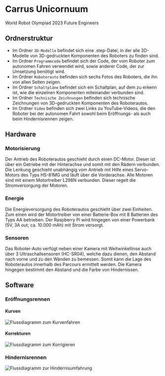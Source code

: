 # Carrus Unicornuum
World Robot Olympiad 2023 Future Engineers

## Ordnerstruktur
- Im Ordner `3D-Modelle` befindet sich eine .step-Datei, in der alle 3D-Modelle von 3D-gedruckten Komponenten des Roboters zu finden sind.
- Im Ordner `Programmcode` befindet sich der Code, der vom Roboter zum autonomen Fahren verwendet wird, sowie anderer Code, der zur Umsetzung benötigt wird.
- Im Ordner `Roboterauto` befinden sich sechs Fotos des Roboters, die ihn von allen Seiten zeigen.
- Im Ordner `Schaltpläne` befindet sich ein Schaltplan, auf dem zu erkenn ist, wie die einzelnen Komponenten miteinander verbunden sind.
- Im Ordner `Technische Zeichnungen` befinden sich technische Zeichnungen von 3D-gedruckten Komponenten des Roboterautos.
- Im Ordner `Video` befinden sich zwei Links zu YouTube-Videos, die den Roboter bei der autonomen Fahrt sowohl beim Eröffnungs- als auch beim Hindernisrennen zeigen.


## Hardware
### Motorisierung
Der Antrieb des Roboterautos geschieht durch einen DC-Motor. Dieser ist über ein Getriebe mit der Hinterachse und somit mit den Rädern verbunden. Die Lenkung geschieht unabhängig vom Antrieb mit Hilfe eines Servo-Motors des Typs HS-81MG und läuft über die Vorderachse. Alle Motoren sind mit einem Motortreiber L298N verbunden. Dieser regelt die Stromversorgung der Motoren.

### Energie
Die Energieversorgung des Roboterautos geschieht über zwei Einheiten. Zum einen wird der Motortreiber von einer Batterie-Box mit 8 Batterien des Typs AA betrieben. Der Raspberry Pi wird hingegen von einer Powerbank (5V, 3A out; ca. 10.000 mAh) mit Strom versorgt.

### Sensoren
Das Roboter-Auto verfügt neben einer Kamera mit Weitwinkellinse auch über 3 Ultraschallsensoren (HC-SR04), welche dazu dienen, den Abstand nach vorne und zu den Wänden zu bemessen. Somit kann die Lage des Roboterautos innerhalb des Parcours ermittelt werden. Die Kamera hingegen bestimmt den Abstand und die Farbe von Hindernissen.  


## Software
### Eröffnungsrennen
#### Kurven
![Flussdiagramm zum Kurvenfahren](https://github.com/iiiiich/Carrus-Unicornuum/assets/128396963/cc4d4d2d-dada-4c40-b822-a638dc890044)
#### Korrekturen
![Flussdiagramm zum Korrigieren](https://github.com/iiiiich/Carrus-Unicornuum/assets/128396963/df0b16e8-3673-497b-8bff-4ec701958d3b)

### Hindernisrennen
![Flussdiagramm zur Hindernisumfahrung](https://github.com/iiiiich/Carrus-Unicornuum/assets/128396963/85abef02-4d8c-4d84-8352-cbd545168401)
